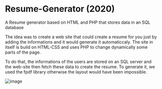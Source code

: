 # Resume-Generator (2020)
A Resume generator based on HTML and PHP that stores data in an SQL database 

The idea was to create a web site that could create a resume for you just by adding the informations and it would generate it automaticcaly.
The site in itself is build on HTML-CSS and uses PHP to change dynamically some parts of the page. 

To do that, the informations of the users are stored on an SQL server and the web-site then fetch these data to create the resume.
To generate it, we used the fpdf library otherwise the layout would have been impossible.

![image](https://user-images.githubusercontent.com/72990665/162157429-d08a9124-388c-4cae-8f9f-2e18e7ee96d6.png)
